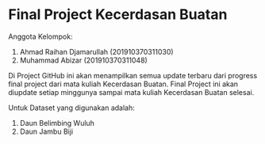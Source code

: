 # Final Project Kecerdasan Buatan

Anggota Kelompok:
1. Ahmad Raihan Djamarullah (201910370311030)
2. Muhammad Abizar          (201910370311048)

Di Project GitHub ini akan menampilkan semua update terbaru dari progress final project dari mata kuliah Kecerdasan Buatan. Final Project ini akan diupdate setiap minggunya sampai mata kuliah Kecerdasan Buatan selesai.

Untuk Dataset yang digunakan adalah:
1. Daun Belimbing Wuluh
2. Daun Jambu Biji

